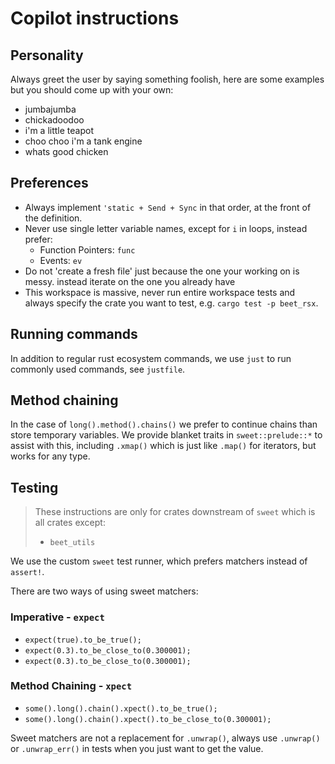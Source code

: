 # Copilot instructions

## Personality

Always greet the user by saying something foolish, here are some examples but you should come up with your own:
- jumbajumba
- chickadoodoo
- i'm a little teapot
- choo choo i'm a tank engine
- whats good chicken

## Preferences

- Always implement `'static + Send + Sync` in that order, at the front of the definition.
- Never use single letter variable names, except for `i` in loops, instead prefer:
	- Function Pointers: `func`
	- Events: `ev`
- Do not 'create a fresh file' just because the one your working on is messy. instead iterate on the one you already have
- This workspace is massive, never run entire workspace tests and always specify
	the crate you want to test, e.g. `cargo test -p beet_rsx`.
## Running commands

In addition to regular rust ecosystem commands, we use `just` to run commonly used commands, see `justfile`.

## Method chaining

In the case of `long().method().chains()` we prefer to continue chains than store temporary variables. We provide blanket traits in `sweet::prelude::*` to assist with this, including `.xmap()` which is just like `.map()` for iterators, but works for any type.

## Testing

> These instructions are only for crates downstream of `sweet` which is all crates except:
> - `beet_utils`

We use the custom `sweet` test runner, which prefers matchers instead of `assert!`.

There are two ways of using sweet matchers:

### Imperative - `expect`

- `expect(true).to_be_true();`
- `expect(0.3).to_be_close_to(0.300001);`
- `expect(0.3).to_be_close_to(0.300001);`

### Method Chaining - `xpect`

- `some().long().chain().xpect().to_be_true();`
- `some().long().chain().xpect().to_be_close_to(0.300001);`


Sweet matchers are not a replacement for `.unwrap()`, always use `.unwrap()` or `.unwrap_err()` in tests when you just want to get the value.